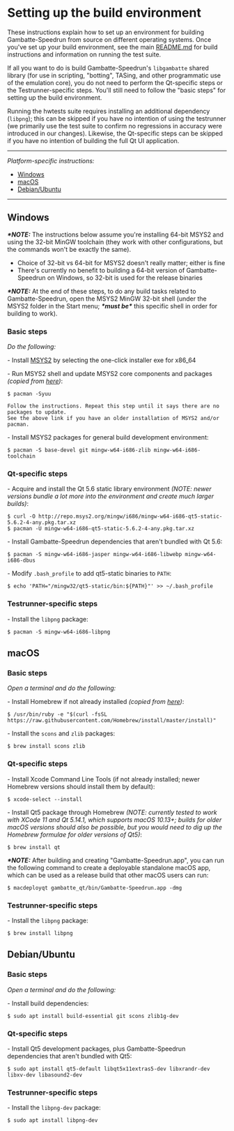 # Setting up the build environment

These instructions explain how to set up an environment for building Gambatte-Speedrun from source on different operating systems. Once you've set up your build environment, see the main [README.md](README.md) for build instructions and information on running the test suite.

If all you want to do is build Gambatte-Speedrun's `libgambatte` shared library (for use in scripting, "botting", TASing, and other programmatic use of the emulation core), you do not need to perform the Qt-specific steps or the Testrunner-specific steps. You'll still need to follow the "basic steps" for setting up the build environment.

Running the hwtests suite requires installing an additional dependency (`libpng`); this can be skipped if you have no intention of using the testrunner (we primarily use the test suite to confirm no regressions in accuracy were introduced in our changes). Likewise, the Qt-specific steps can be skipped if you have no intention of building the full Qt UI application.

---
*Platform-specific instructions:*
* [Windows](#windows)
* [macOS](#macos)
* [Debian/Ubuntu](#debianubuntu)

---
## Windows

***\*NOTE:*** The instructions below assume you're installing 64-bit MSYS2 and using the 32-bit MinGW toolchain (they work with other configurations, but the commands won't be exactly the same).
* Choice of 32-bit vs 64-bit for MSYS2 doesn't really matter; either is fine
* There's currently no benefit to building a 64-bit version of Gambatte-Speedrun on Windows, so 32-bit is used for the release binaries

***\*NOTE:*** At the end of these steps, to do any build tasks related to Gambatte-Speedrun, open the MSYS2 MinGW 32-bit shell (under the MSYS2 folder in the Start menu; ***\*must be\**** this specific shell in order for building to work).

### Basic steps

*Do the following:*

\- Install [MSYS2](https://www.msys2.org/) by selecting the one-click installer exe for x86_64

\- Run MSYS2 shell and update MSYS2 core components and packages *(copied from [here](https://www.msys2.org/wiki/MSYS2-installation/#iii-updating-packages))*:
```
$ pacman -Syuu

Follow the instructions. Repeat this step until it says there are no packages to update.
See the above link if you have an older installation of MSYS2 and/or pacman.
```
\- Install MSYS2 packages for general build development environment:
```
$ pacman -S base-devel git mingw-w64-i686-zlib mingw-w64-i686-toolchain
```

### Qt-specific steps

\- Acquire and install the Qt 5.6 static library environment *(NOTE: newer versions bundle a lot more into the environment and create much larger builds)*:
```
$ curl -O http://repo.msys2.org/mingw/i686/mingw-w64-i686-qt5-static-5.6.2-4-any.pkg.tar.xz
$ pacman -U mingw-w64-i686-qt5-static-5.6.2-4-any.pkg.tar.xz
```
\- Install Gambatte-Speedrun dependencies that aren't bundled with Qt 5.6:
```
$ pacman -S mingw-w64-i686-jasper mingw-w64-i686-libwebp mingw-w64-i686-dbus
```
\- Modify `.bash_profile` to add qt5-static binaries to `PATH`:
```
$ echo 'PATH="/mingw32/qt5-static/bin:${PATH}"' >> ~/.bash_profile
```

### Testrunner-specific steps

\- Install the `libpng` package:
```
$ pacman -S mingw-w64-i686-libpng
```

## macOS

### Basic steps

*Open a terminal and do the following:*

\- Install Homebrew if not already installed *(copied from [here](https://brew.sh/))*:
```
$ /usr/bin/ruby -e "$(curl -fsSL https://raw.githubusercontent.com/Homebrew/install/master/install)"
```
\- Install the `scons` and `zlib` packages:
```
$ brew install scons zlib
```

### Qt-specific steps

\- Install Xcode Command Line Tools (if not already installed; newer Homebrew versions should install them by default):
```
$ xcode-select --install
```
\- Install Qt5 package through Homebrew *(NOTE: currently tested to work with XCode 11 and Qt 5.14.1, which supports macOS 10.13+; builds for older macOS versions should also be possible, but you would need to dig up the Homebrew formulae for older versions of Qt5)*:
```
$ brew install qt
```
***\*NOTE:*** After building and creating "Gambatte-Speedrun.app", you can run the following command to create a deployable standalone macOS app, which can be used as a release build that other macOS users can run:
```
$ macdeployqt gambatte_qt/bin/Gambatte-Speedrun.app -dmg
```

### Testrunner-specific steps

\- Install the `libpng` package:
```
$ brew install libpng
```

## Debian/Ubuntu

### Basic steps

*Open a terminal and do the following:*

\- Install build dependencies:
```
$ sudo apt install build-essential git scons zlib1g-dev
```

### Qt-specific steps

\- Install Qt5 development packages, plus Gambatte-Speedrun dependencies that aren't bundled with Qt5:
```
$ sudo apt install qt5-default libqt5x11extras5-dev libxrandr-dev libxv-dev libasound2-dev
```

### Testrunner-specific steps

\- Install the `libpng-dev` package:
```
$ sudo apt install libpng-dev
```
